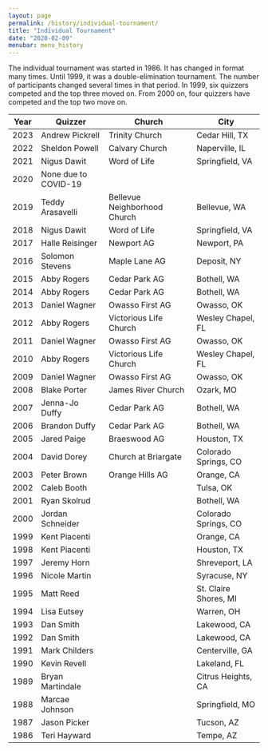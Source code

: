 ```yaml
---
layout: page
permalink: /history/individual-tournament/
title: "Individual Tournament"
date: "2020-02-09"
menubar: menu_history
---
```


The individual tournament was started in 1986. It has changed in format many times. Until 1999, it was a double-elimination tournament. The number of participants changed several times in that period. In 1999, six quizzers competed and the top three moved on. From 2000 on, four quizzers have competed and the top two move on.

| Year | Quizzer              | Church                       | City                  |
| ---- | -------------------- | ---------------------------- | --------------------- |
| 2023 | Andrew Pickrell      | Trinity Church               | Cedar Hill, TX        |
| 2022 | Sheldon Powell       | Calvary Church               | Naperville, IL        |
| 2021 | Nigus Dawit          | Word of Life                 | Springfield, VA       |
| 2020 | None due to COVID-19 |                              |                       |
| 2019 | Teddy Arasavelli     | Bellevue Neighborhood Church | Bellevue, WA          |
| 2018 | Nigus Dawit          | Word of Life                 | Springfield, VA       |
| 2017 | Halle Reisinger      | Newport AG                   | Newport, PA           |
| 2016 | Solomon Stevens      | Maple Lane AG                | Deposit, NY           |
| 2015 | Abby Rogers          | Cedar Park AG                | Bothell, WA           |
| 2014 | Abby Rogers          | Cedar Park AG                | Bothell, WA           |
| 2013 | Daniel Wagner        | Owasso First AG              | Owasso, OK            |
| 2012 | Abby Rogers          | Victorious Life Church       | Wesley Chapel, FL     |
| 2011 | Daniel Wagner        | Owasso First AG              | Owasso, OK            |
| 2010 | Abby Rogers          | Victorious Life Church       | Wesley Chapel, FL     |
| 2009 | Daniel Wagner        | Owasso First AG              | Owasso, OK            |
| 2008 | Blake Porter         | James River Church           | Ozark, MO             |
| 2007 | Jenna-Jo Duffy       | Cedar Park AG                | Bothell, WA           |
| 2006 | Brandon Duffy        | Cedar Park AG                | Bothell, WA           |
| 2005 | Jared Paige          | Braeswood AG                 | Houston, TX           |
| 2004 | David Dorey          | Church at Briargate          | Colorado Springs, CO  |
| 2003 | Peter Brown          | Orange Hills AG              | Orange, CA            |
| 2002 | Caleb Booth          |                              | Tulsa, OK             |
| 2001 | Ryan Skolrud         |                              | Bothell, WA           |
| 2000 | Jordan Schneider     |                              | Colorado Springs, CO  |
| 1999 | Kent Piacenti        |                              | Orange, CA            |
| 1998 | Kent Piacenti        |                              | Houston, TX           |
| 1997 | Jeremy Horn          |                              | Shreveport, LA        |
| 1996 | Nicole Martin        |                              | Syracuse, NY          |
| 1995 | Matt Reed            |                              | St. Claire Shores, MI |
| 1994 | Lisa Eutsey          |                              | Warren, OH            |
| 1993 | Dan Smith            |                              | Lakewood, CA          |
| 1992 | Dan Smith            |                              | Lakewood, CA          |
| 1991 | Mark Childers        |                              | Centerville, GA       |
| 1990 | Kevin Revell         |                              | Lakeland, FL          |
| 1989 | Bryan Martindale     |                              | Citrus Heights, CA    |
| 1988 | Marcae Johnson       |                              | Springfield, MO       |
| 1987 | Jason Picker         |                              | Tucson, AZ            |
| 1986 | Teri Hayward         |                              | Tempe, AZ             |
